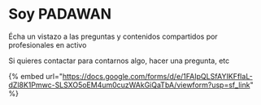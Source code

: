 # Soy PADAWAN

Écha un vistazo a las preguntas y contenidos compartidos por profesionales en activo

Si quieres contactar para contarnos algo, hacer una pregunta, etc

{% embed url="https://docs.google.com/forms/d/e/1FAIpQLSfAYIKFfIaL-dZl8K1Pmwc-SLSXO5oEM4um0cuzWAkGiQaTbA/viewform?usp=sf_link" %}
